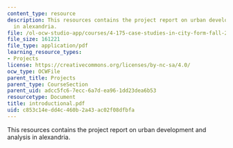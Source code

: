 ```yaml
---
content_type: resource
description: This resources contains the project report on urban development and analysis
  in alexandria.
file: /ol-ocw-studio-app/courses/4-175-case-studies-in-city-form-fall-2005/c853c14edd4c460b2a43ac02f08dfbfa_introductional.pdf
file_size: 161221
file_type: application/pdf
learning_resource_types:
- Projects
license: https://creativecommons.org/licenses/by-nc-sa/4.0/
ocw_type: OCWFile
parent_title: Projects
parent_type: CourseSection
parent_uid: adcc5fc6-7ecc-6a7d-ea96-1dd23dea6b53
resourcetype: Document
title: introductional.pdf
uid: c853c14e-dd4c-460b-2a43-ac02f08dfbfa
---
```

This resources contains the project report on urban development and analysis in alexandria.